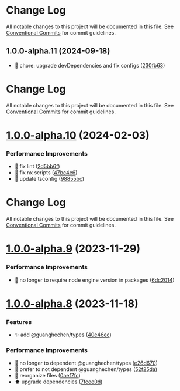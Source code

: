 # Change Log

All notable changes to this project will be documented in this file. See
[Conventional Commits](https://conventionalcommits.org) for commit guidelines.

## 1.0.0-alpha.11 (2024-09-18)

- :wrench: chore: upgrade devDependencies and fix configs
  ([230fb63](https://github.com/guanghechen/sora/commit/230fb63))

# Change Log

All notable changes to this project will be documented in this file. See
[Conventional Commits](https://conventionalcommits.org) for commit guidelines.

# [1.0.0-alpha.10](https://github.com/guanghechen/sora/compare/@guanghechen/types@1.0.0-alpha.9...@guanghechen/types@1.0.0-alpha.10) (2024-02-03)

### Performance Improvements

- 💄 fix lint
  ([2d5bb6f](https://github.com/guanghechen/sora/commit/2d5bb6f03d0312a42c1117d95181df8b69de827a))
- 🔧 fix nx scripts
  ([47bc4e6](https://github.com/guanghechen/sora/commit/47bc4e66df825cb37127219bccf60dc81d6a9b48))
- 🔧 update tsconfig
  ([98855bc](https://github.com/guanghechen/sora/commit/98855bcc245d98c61217c5bafc6a1b2506b7824d))

# Change Log

All notable changes to this project will be documented in this file. See
[Conventional Commits](https://conventionalcommits.org) for commit guidelines.

# [1.0.0-alpha.9](https://github.com/guanghechen/sora/compare/@guanghechen/types@1.0.0-alpha.8...@guanghechen/types@1.0.0-alpha.9) (2023-11-29)

### Performance Improvements

- 🔧 no longer to require node engine version in packages
  ([6dc2014](https://github.com/guanghechen/sora/commit/6dc2014122dd44bcadc893e2ee98697265e7d61e))

# [1.0.0-alpha.8](https://github.com/guanghechen/sora/compare/@guanghechen/types@1.0.0-alpha.6...@guanghechen/types@1.0.0-alpha.8) (2023-11-18)

### Features

- ✨ add @guanghechen/types
  ([40e46ec](https://github.com/guanghechen/sora/commit/40e46ecc03d3223168be54c30e6816a94aa369da))

### Performance Improvements

- 🎨 no longer to dependent @guanghechen/types
  ([e26d670](https://github.com/guanghechen/sora/commit/e26d67064ec231ad8907a88072e884414b548a0a))
- 🎨 prefer to not dependent @guanghechen/types
  ([52f25da](https://github.com/guanghechen/sora/commit/52f25dab612339bc89fc665104dff744bedb6e1b))
- 🎨 reorganize files
  ([0aef7fc](https://github.com/guanghechen/sora/commit/0aef7fce0cca25b2f4c40ba5881a37cdd1bcb40f))
- ⬆️ upgrade dependencies
  ([7fcee0d](https://github.com/guanghechen/sora/commit/7fcee0de7b515b1cc9e18758c2be1f38a7374cfb))
